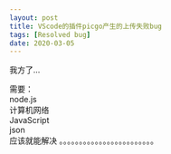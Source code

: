 ```yaml
---
layout: post
title: VScode的插件picgo产生的上传失败bug
tags: [Resolved bug]
date: 2020-03-05
---
```


我方了... 

需要：  
node.js  
计算机网络  
JavaScript  
json  
应该就能解决
。。。。。。。。。。。。。。。。。。。。。。。。

